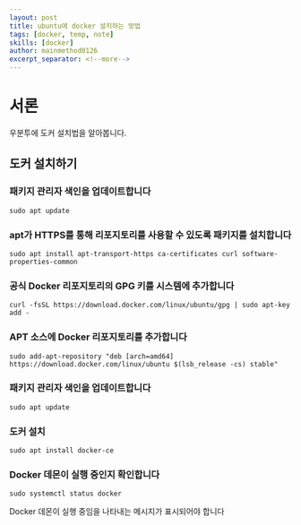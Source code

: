 ```yaml
---
layout: post
title: ubuntu에 docker 설치하는 방법
tags: [docker, temp, note]
skills: [docker]
author: mainmethod0126
excerpt_separator: <!--more-->
---
```


# 서론

우분투에 도커 설치법을 알아봅니다.

<!--more-->

## 도커 설치하기

### 패키지 관리자 색인을 업데이트합니다

```shell
sudo apt update
```

### apt가 HTTPS를 통해 리포지토리를 사용할 수 있도록 패키지를 설치합니다

```shell
sudo apt install apt-transport-https ca-certificates curl software-properties-common
```

### 공식 Docker 리포지토리의 GPG 키를 시스템에 추가합니다

```shell
curl -fsSL https://download.docker.com/linux/ubuntu/gpg | sudo apt-key add -
```

### APT 소스에 Docker 리포지토리를 추가합니다

```shell
sudo add-apt-repository "deb [arch=amd64] https://download.docker.com/linux/ubuntu $(lsb_release -cs) stable"
```

### 패키지 관리자 색인을 업데이트합니다

```shell
sudo apt update
```

### 도커 설치

```shell
sudo apt install docker-ce
```

### Docker 데몬이 실행 중인지 확인합니다

```shell
sudo systemctl status docker
```

Docker 데몬이 실행 중임을 나타내는 메시지가 표시되어야 합니다